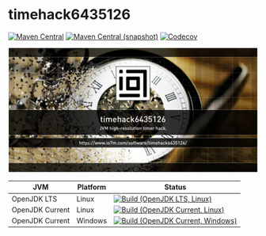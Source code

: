 timehack6435126
===

[![Maven Central](https://img.shields.io/maven-central/v/com.io7m.timehack6435126/com.io7m.timehack6435126.svg?style=flat-square)](http://search.maven.org/#search%7Cga%7C1%7Cg%3A%22com.io7m.timehack6435126%22)
[![Maven Central (snapshot)](https://img.shields.io/nexus/s/https/s01.oss.sonatype.org/com.io7m.timehack6435126/com.io7m.timehack6435126.svg?style=flat-square)](https://s01.oss.sonatype.org/content/repositories/snapshots/com/io7m/timehack6435126/)
[![Codecov](https://img.shields.io/codecov/c/github/io7m/timehack6435126.svg?style=flat-square)](https://codecov.io/gh/io7m/timehack6435126)

![timehack6435126](./src/site/resources/timehack6435126.jpg?raw=true)

| JVM             | Platform | Status |
|-----------------|----------|--------|
| OpenJDK LTS     | Linux    | [![Build (OpenJDK LTS, Linux)](https://img.shields.io/github/workflow/status/io7m/timehack6435126/main-openjdk_lts-linux)](https://github.com/io7m/timehack6435126/actions?query=workflow%3Amain-openjdk_lts-linux) |
| OpenJDK Current | Linux    | [![Build (OpenJDK Current, Linux)](https://img.shields.io/github/workflow/status/io7m/timehack6435126/main-openjdk_current-linux)](https://github.com/io7m/timehack6435126/actions?query=workflow%3Amain-openjdk_current-linux)
| OpenJDK Current | Windows  | [![Build (OpenJDK Current, Windows)](https://img.shields.io/github/workflow/status/io7m/timehack6435126/main-openjdk_current-windows)](https://github.com/io7m/timehack6435126/actions?query=workflow%3Amain-openjdk_current-windows)

